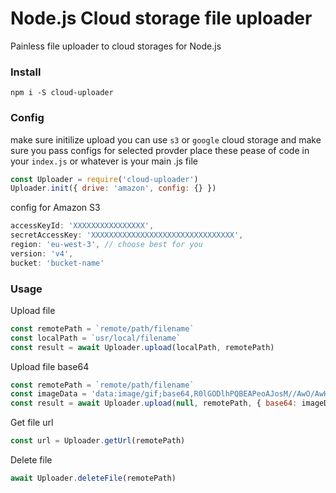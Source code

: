 # Node.js Cloud storage file uploader

Painless file uploader to cloud storages for Node.js

### Install 

```
npm i -S cloud-uploader
```

### Config

make sure initilize upload 
you can use `s3` or `google` cloud storage and make sure you pass configs for selected provder
place these pease of code in your `index.js` or whatever is your main .js file


```js
const Uploader = require('cloud-uploader')
Uploader.init({ drive: 'amazon', config: {} })
```

config for Amazon S3

```js
accessKeyId: 'XXXXXXXXXXXXXXXX',
secretAccessKey: 'XXXXXXXXXXXXXXXXXXXXXXXXXXXXXXXX',
region: 'eu-west-3', // choose best for you
version: 'v4',
bucket: 'bucket-name'
```

### Usage

Upload file

```js
const remotePath = `remote/path/filename`
const localPath = `usr/local/filename`
const result = await Uploader.upload(localPath, remotePath)
```

Upload file base64

```js
const remotePath = `remote/path/filename`
const imageData = 'data:image/gif;base64,R0lGODlhPQBEAPeoAJosM//AwO/AwHVYZ/z595kzAP/s7.....'
const result = await Uploader.upload(null, remotePath, { base64: imageData })
```

Get file url

```js
const url = Uploader.getUrl(remotePath)
```



Delete file

```js
await Uploader.deleteFile(remotePath)
```
